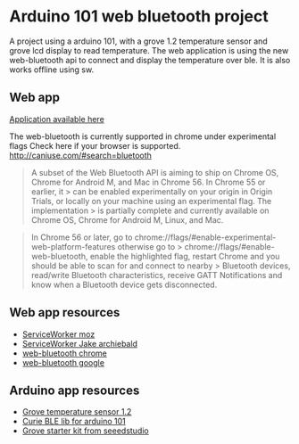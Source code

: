 # Arduino 101 web bluetooth project

A project using a arduino 101, with a grove 1.2 temperature sensor and grove lcd display to read temperature.
The web application is using the new web-bluetooth api to connect and display the temperature over ble.
It is also works offline using sw.

## Web app

[Application available here](https://jontore.github.io/web_bluetooth_demo/)

The web-bluetooth is currently supported in chrome under experimental flags
Check here if your browser is supported. http://caniuse.com/#search=bluetooth

> A subset of the Web Bluetooth API is aiming to ship on Chrome OS, Chrome for Android M, and Mac in Chrome 56. In Chrome 55 or earlier, it > can be enabled experimentally on your origin in Origin Trials, or locally on your machine using an experimental flag. The implementation > is partially complete and currently available on Chrome OS, Chrome for Android M, Linux, and Mac.

> In Chrome 56 or later, go to chrome://flags/#enable-experimental-web-platform-features otherwise go to > chrome://flags/#enable-web-bluetooth, enable the highlighted flag, restart Chrome and you should be able to scan for and connect to nearby > Bluetooth devices, read/write Bluetooth characteristics, receive GATT Notifications and know when a Bluetooth device gets disconnected.


## Web app resources

* [ServiceWorker moz](https://developer.mozilla.org/en-US/docs/Web/API/Service_Worker_API/Using_Service_Workers)
* [ServiceWorker Jake archiebald](https://jakearchibald.com/2014/using-serviceworker-today/)
* [web-bluetooth chrome](https://googlechrome.github.io/samples/web-bluetooth/read-characteristic-value-changed.html)
* [web-bluetooth google](https://developers.google.com/web/updates/2015/07/interact-with-ble-devices-on-the-web#connect_to_a_bluetooth_device)

## Arduino app resources
* [Grove temperature sensor 1.2](http://wiki.seeed.cc/Grove-Temperature_Sensor/)
* [Curie BLE lib for arduino 101](https://www.arduino.cc/en/Reference/CurieBLE)
* [Grove starter kit from seeedstudio](https://www.seeedstudio.com/Grove-Starter-Kit-for-Arduino-p-1855.html)

